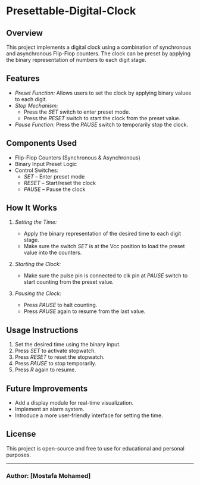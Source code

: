 # Presettable-Digital-Clock

## Overview  
This project implements a digital clock using a combination of synchronous and asynchronous Flip-Flop counters. The clock can be preset by applying the binary representation of numbers to each digit stage.  

## Features  
- *Preset Function:* Allows users to set the clock by applying binary values to each digit.  
- *Stop Mechanism:*  
  - Press the *SET* switch to enter preset mode.  
  - Press the *RESET* switch to start the clock from the preset value.  
- *Pause Function:* Press the *PAUSE* switch to temporarily stop the clock.  

## Components Used  
- Flip-Flop Counters (Synchronous & Asynchronous)  
- Binary Input Preset Logic  
- Control Switches:  
  - *SET* – Enter preset mode  
  - *RESET* – Start/reset the clock  
  - *PAUSE* – Pause the clock  

## How It Works  
1. *Setting the Time:*  
   - Apply the binary representation of the desired time to each digit stage.  
   - Make sure the switch *SET* is at the Vcc position to load the preset value into the counters.  

2. *Starting the Clock:*  
   - Make sure the pulse pin is connected to clk pin at *PAUSE* switch to start counting from the preset value.  

3. *Pausing the Clock:*  
   - Press *PAUSE* to halt counting.  
   - Press *PAUSE* again to resume from the last value.  

## Usage Instructions  
1. Set the desired time using the binary input.  
2. Press *SET* to activate stopwatch.  
3. Press *RESET* to reset the stopwatch.  
4. Press *PAUSE* to stop temporarily.  
5. Press *R* again to resume.  

## Future Improvements  
- Add a display module for real-time visualization.  
- Implement an alarm system.  
- Introduce a more user-friendly interface for setting the time.  

## License  
This project is open-source and free to use for educational and personal purposes.  

---

### Author: [Mostafa Mohamed]
